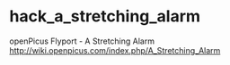 hack_a_stretching_alarm
=======================

openPicus Flyport - A Stretching Alarm 
http://wiki.openpicus.com/index.php/A_Stretching_Alarm
